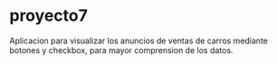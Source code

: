 # proyecto7

Aplicacion para visualizar los anuncios de ventas de carros mediante botones y checkbox, para mayor comprension de los datos.